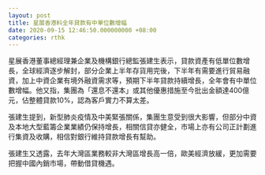 ```yaml
---
layout: post
title: 星展香港料全年貸款有中單位數增幅
date: 2020-09-15 12:46:50.000000000 +08:00
categories: rthk
---
```


星展香港董事總經理兼企業及機構銀行總監張建生表示，貸款資產有低單位數增長，全球經濟逐步解封，部分企業上半年存貨用完後，下半年有需要進行貿易融資，加上中資企業有境外融資需求等，預期下半年貸款持續增長，全年會有中單位數增幅。他又指，集團為「還息不還本」或其他優惠措施至今批出金額達400億元，佔整體貸款10%，認為客戶實力不算太差。

張建生提到，新型肺炎疫情及中美緊張關係，集團生意受到很大影響，但部分中資及本地大型藍籌企業業績仍保持增長，相關信貸亦健全，市場上亦有公司正計劃進行集資及收購，相信對銀行維持貸款增長有幫助。

張建生又透露，去年大灣區業務較非大灣區增長高一倍，歐美經濟放緩，更加需要把握中國內銷市場，帶動借貸機遇。
